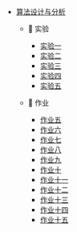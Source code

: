 - [算法设计与分析](course/introduction-to-algorithms/)
  - 🔬 实验
    - [实验一](course/introduction-to-algorithms/lab-1.md "分治法实验 - 算法设计与分析")
    - [实验二](course/introduction-to-algorithms/lab-2.md "典型排序算法训练 - 算法设计与分析")
    - [实验三](course/introduction-to-algorithms/lab-3.md "二叉查找树、红黑树的基本操作实现 - 算法设计与分析")
    - [实验四](course/introduction-to-algorithms/lab-4.md "贪心算法实现最佳任务调度实验 - 算法设计与分析")
    - [实验五](course/introduction-to-algorithms/lab-5.md "0-1 背包问题的算法设计 - 算法设计与分析")

  - 📝 作业
    - [作业五](course/introduction-to-algorithms/task-5.md "作业五 - 算法设计与分析")
    - [作业六](course/introduction-to-algorithms/task-6.md "作业六 - 算法设计与分析")
    - [作业七](course/introduction-to-algorithms/task-7.md "作业七 - 算法设计与分析")
    - [作业八](course/introduction-to-algorithms/task-8.md "作业八 - 算法设计与分析")
    - [作业九](course/introduction-to-algorithms/task-9.md "作业九 - 算法设计与分析")
    - [作业十](course/introduction-to-algorithms/task-10.md "作业十 - 算法设计与分析")
    - [作业十一](course/introduction-to-algorithms/task-11.md "作业十一 - 算法设计与分析")
    - [作业十二](course/introduction-to-algorithms/task-12.md "作业十二 - 算法设计与分析")
    - [作业十三](course/introduction-to-algorithms/task-13.md "作业十三 - 算法设计与分析")
    - [作业十四](course/introduction-to-algorithms/task-14.md "作业十四 - 算法设计与分析")
    - [作业十五](course/introduction-to-algorithms/task-15.md "作业十五 - 算法设计与分析")
